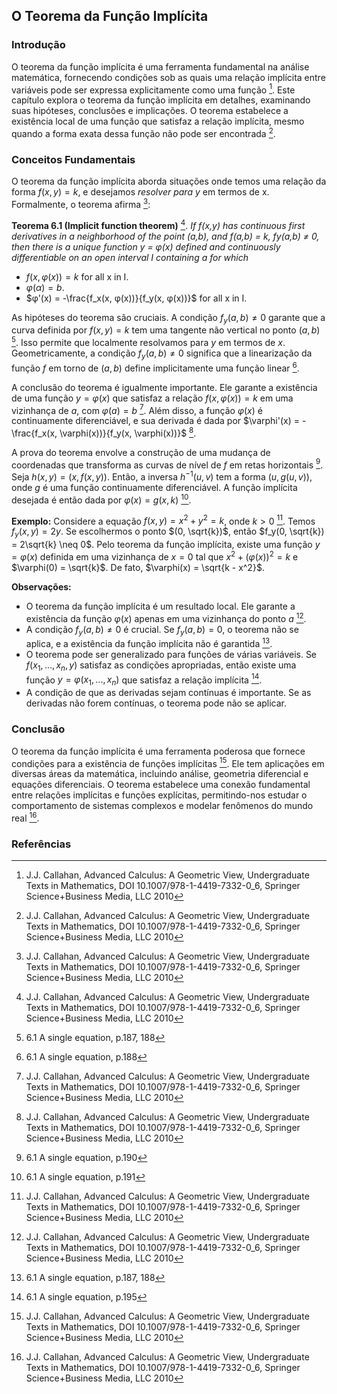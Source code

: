 ## O Teorema da Função Implícita

### Introdução
O teorema da função implícita é uma ferramenta fundamental na análise matemática, fornecendo condições sob as quais uma relação implícita entre variáveis pode ser expressa explicitamente como uma função [^1]. Este capítulo explora o teorema da função implícita em detalhes, examinando suas hipóteses, conclusões e implicações. O teorema estabelece a existência local de uma função que satisfaz a relação implícita, mesmo quando a forma exata dessa função não pode ser encontrada [^1].

### Conceitos Fundamentais

O teorema da função implícita aborda situações onde temos uma relação da forma $f(x, y) = k$, e desejamos *resolver para y* em termos de x. Formalmente, o teorema afirma [^1]:

**Teorema 6.1 (Implicit function theorem)** [^1]. *If f(x,y) has continuous first derivatives in a neighborhood of the point (a,b), and f(a,b) = k, fy(a,b) ≠ 0, then there is a unique function y = φ(x) defined and continuously differentiable on an open interval I containing a for which*
*   $f(x, φ(x)) = k$ for all x in I.
*   $φ(α) = b$.
*   $φ'(x) = -\frac{f_x(x, φ(x))}{f_y(x, φ(x))}$ for all x in I.

As hipóteses do teorema são cruciais. A condição $f_y(a, b) \neq 0$ garante que a curva definida por $f(x, y) = k$ tem uma tangente não vertical no ponto $(a, b)$ [^3]. Isso permite que localmente resolvamos para $y$ em termos de $x$. Geometricamente, a condição $f_y(a, b) \neq 0$ significa que a linearização da função $f$ em torno de $(a, b)$ define implicitamente uma função linear [^4].

A conclusão do teorema é igualmente importante. Ele garante a existência de uma função $y = \varphi(x)$ que satisfaz a relação $f(x, \varphi(x)) = k$ em uma vizinhança de $a$, com $\varphi(a) = b$ [^1]. Além disso, a função $\varphi(x)$ é continuamente diferenciável, e sua derivada é dada por $\varphi'(x) = -\frac{f_x(x, \varphi(x))}{f_y(x, \varphi(x))}$ [^1].

A prova do teorema envolve a construção de uma mudança de coordenadas que transforma as curvas de nível de $f$ em retas horizontais [^6]. Seja $h(x,y) = (x, f(x,y))$. Então, a inversa $h^{-1}(u,v)$ tem a forma $(u, g(u,v))$, onde $g$ é uma função continuamente diferenciável. A função implícita desejada é então dada por $\varphi(x) = g(x, k)$ [^7].

**Exemplo:**
Considere a equação $f(x,y) = x^2 + y^2 = k$, onde $k > 0$ [^1].  Temos $f_y(x,y) = 2y$. Se escolhermos o ponto $(0, \sqrt{k})$, então $f_y(0, \sqrt{k}) = 2\sqrt{k} \neq 0$. Pelo teorema da função implícita, existe uma função $y = \varphi(x)$ definida em uma vizinhança de $x = 0$ tal que $x^2 + (\varphi(x))^2 = k$ e $\varphi(0) = \sqrt{k}$. De fato, $\varphi(x) = \sqrt{k - x^2}$.

**Observações:**

*   O teorema da função implícita é um resultado local. Ele garante a existência da função $\varphi(x)$ apenas em uma vizinhança do ponto $a$ [^1].
*   A condição $f_y(a, b) \neq 0$ é crucial. Se $f_y(a, b) = 0$, o teorema não se aplica, e a existência da função implícita não é garantida [^3].
*   O teorema pode ser generalizado para funções de várias variáveis. Se $f(x_1, ..., x_n, y)$ satisfaz as condições apropriadas, então existe uma função $y = \varphi(x_1, ..., x_n)$ que satisfaz a relação implícita [^11].
*   A condição de que as derivadas sejam contínuas é importante. Se as derivadas não forem contínuas, o teorema pode não se aplicar.

### Conclusão

O teorema da função implícita é uma ferramenta poderosa que fornece condições para a existência de funções implícitas [^1]. Ele tem aplicações em diversas áreas da matemática, incluindo análise, geometria diferencial e equações diferenciais. O teorema estabelece uma conexão fundamental entre relações implícitas e funções explícitas, permitindo-nos estudar o comportamento de sistemas complexos e modelar fenômenos do mundo real [^1].

### Referências
[^1]: J.J. Callahan, Advanced Calculus: A Geometric View, Undergraduate Texts in Mathematics, DOI 10.1007/978-1-4419-7332-0_6, Springer Science+Business Media, LLC 2010
[^3]: 6.1 A single equation, p.187, 188
[^4]: 6.1 A single equation, p.188
[^6]: 6.1 A single equation, p.190
[^7]: 6.1 A single equation, p.191
[^11]: 6.1 A single equation, p.195
<!-- END -->